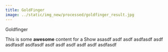 ```yaml
---
title: GoldFinger
image: ../static/img_new/processed/goldfinger_result.jpg
---
```


<div class="text-4xl font-semibold">Goldfinger</div>

This is some **awesome** content for a Show asasdf asdf asdf asdfasdf asdf asdfasdf asdfasdf asdf asdf asdf asdf asdf  asdfasdf